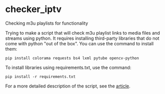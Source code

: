 # checker_iptv
Checking m3u playlists for functionality


Trying to make a script that will check m3u playlist links to media files and streams using python.
It requires installing third-party libraries that do not come with python "out of the box". You can use the command to install them:

`pip install colorama requests bs4 lxml pytube opencv-python`

To install libraries using requirements.txt, use the command:

`pip install -r requirements.txt`

For a more detailed description of the script, see the [article](https://codeby.net/threads/nemnogo-ob-iptv-ili-proverka-m3u-s-pomoschju-python-chast-02.81159/).
